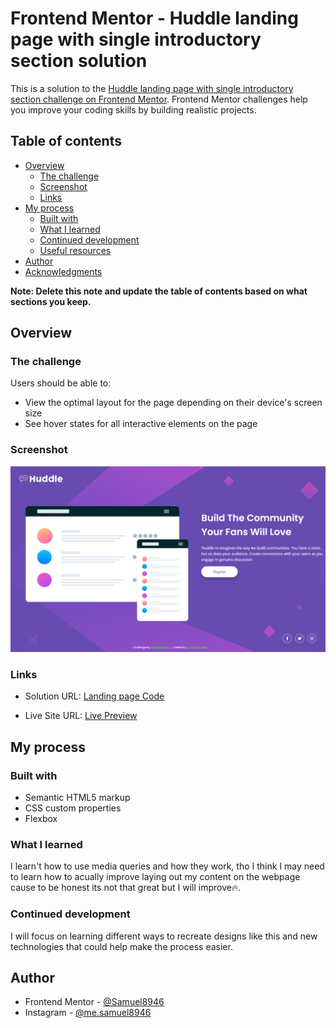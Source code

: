 # Frontend Mentor - Huddle landing page with single introductory section solution

This is a solution to the [Huddle landing page with single introductory section challenge on Frontend Mentor](https://www.frontendmentor.io/challenges/huddle-landing-page-with-a-single-introductory-section-B_2Wvxgi0). Frontend Mentor challenges help you improve your coding skills by building realistic projects. 

## Table of contents

- [Overview](#overview)
  - [The challenge](#the-challenge)
  - [Screenshot](#screenshot)
  - [Links](#links)
- [My process](#my-process)
  - [Built with](#built-with)
  - [What I learned](#what-i-learned)
  - [Continued development](#continued-development)
  - [Useful resources](#useful-resources)
- [Author](#author)
- [Acknowledgments](#acknowledgments)

**Note: Delete this note and update the table of contents based on what sections you keep.**

## Overview

### The challenge

Users should be able to:

- View the optimal layout for the page depending on their device's screen size
- See hover states for all interactive elements on the page

### Screenshot

![](../huddle-landing-page-with-single-introductory-section-master/images/landing%20page%20desktop.png)

### Links

- Solution URL: [Landing page Code](https://github.com/Samuel8946/Frontend-Mentor-Challenges/blob/main/huddle-landing-page-with-single-introductory-section-master/index.html)

- Live Site URL: [Live Preview](https://samuel8946.github.io/Frontend-Mentor-Challenges/huddle-landing-page-with-single-introductory-section-master/)

## My process

### Built with

- Semantic HTML5 markup
- CSS custom properties
- Flexbox

### What I learned

I learn't how to use media queries and how they work, tho I think I may need to learn
how to acually improve laying out my content on the webpage cause to be honest its not that great but I will improve🔥.


### Continued development

I will focus on learning different ways to recreate designs like this and new
technologies that could help make the process easier.

## Author

- Frontend Mentor - [@Samuel8946](https://www.frontendmentor.io/profile/Samuel8946)
- Instagram - [@me.samuel8946](https://www.instagram.com/me.samuel8946/)

